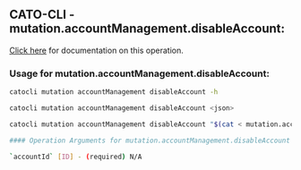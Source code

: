 
## CATO-CLI - mutation.accountManagement.disableAccount:
[Click here](https://api.catonetworks.com/documentation/#mutation-mutation.accountManagement.disableAccount) for documentation on this operation.

### Usage for mutation.accountManagement.disableAccount:

```bash
catocli mutation accountManagement disableAccount -h

catocli mutation accountManagement disableAccount <json>

catocli mutation accountManagement disableAccount "$(cat < mutation.accountManagement.disableAccount.json)"

#### Operation Arguments for mutation.accountManagement.disableAccount ####

`accountId` [ID] - (required) N/A    

